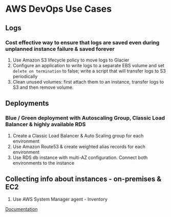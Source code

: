 # AWS DevOps Use Cases

## Logs

### Cost effective way to ensure that logs are saved even during unplanned instance failure & saved forever

1. Use Amazon S3 lifecycle policy to move logs to Glacier
2. Configure an application to write logs to a separate EBS volume and set `delete on termination` to false; write a script that will transfer logs to S3 periodically
3. Clean unused volumes: first attach them to an instance, transfer logs to S3 and then remove volume.

## Deployments

### Blue / Green deployment with Autoscaling Group, Classic Load Balancer & highly available RDS

1. Create a Classic Load Balancer & Auto Scaling group for each environment
2. Use Amazon Route53 & create weighted alias records for each environment
3. Use RDS db instance with multi-AZ configuration. Connect both environments to the instance

## Collecting info about instances - on-premises & EC2

1. Use AWS System Manager agent - Inventory

[Documentation](https://docs.aws.amazon.com/systems-manager/latest/userguide/systems-manager-inventory.html)